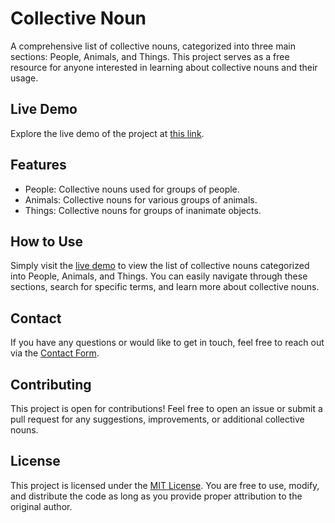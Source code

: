 # Collective Noun

A comprehensive list of collective nouns, categorized into three main sections: People, Animals, and Things. This project serves as a free resource for anyone interested in learning about collective nouns and their usage.

## Live Demo

Explore the live demo of the project at [this link](https://elix-stack.github.io/collective-noun/).

## Features

- People: Collective nouns used for groups of people.
- Animals: Collective nouns for various groups of animals.
- Things: Collective nouns for groups of inanimate objects.

## How to Use

Simply visit the [live demo](https://elix-stack.github.io/collective-noun/#people) to view the list of collective nouns categorized into People, Animals, and Things. You can easily navigate through these sections, search for specific terms, and learn more about collective nouns.

## Contact

If you have any questions or would like to get in touch, feel free to reach out via the [Contact Form](https://elix-stack.github.io/elix-showcase/projects/contactForm/contactForm.html).

## Contributing

This project is open for contributions! Feel free to open an issue or submit a pull request for any suggestions, improvements, or additional collective nouns.

## License

This project is licensed under the [MIT License](https://opensource.org/licenses/MIT). You are free to use, modify, and distribute the code as long as you provide proper attribution to the original author.
